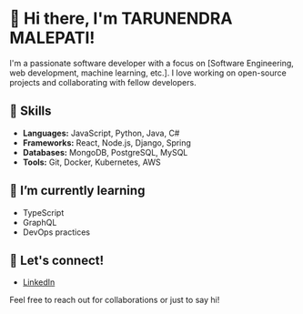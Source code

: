# 👋 Hi there, I'm TARUNENDRA MALEPATI!

I'm a passionate software developer with a focus on [Software Engineering, web development, machine learning, etc.]. I love working on open-source projects and collaborating with fellow developers. 

## 🚀 Skills
- **Languages:** JavaScript, Python, Java, C#
- **Frameworks:** React, Node.js, Django, Spring
- **Databases:** MongoDB, PostgreSQL, MySQL
- **Tools:** Git, Docker, Kubernetes, AWS

## 🌱 I’m currently learning
- TypeScript
- GraphQL
- DevOps practices

## 💬 Let's connect!
- [LinkedIn](www.linkedin.com/in/malepati-tarunendra)

Feel free to reach out for collaborations or just to say hi!
